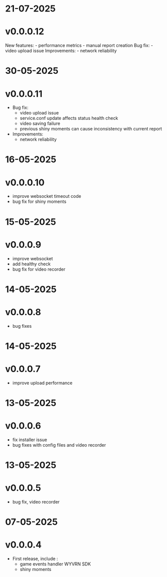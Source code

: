 # 21-07-2025
# v0.0.0.12

New features:
    - performance metrics
    - manual report creation
Bug fix:
    - video upload issue
Improvements:
    - network reliability
    
# 30-05-2025
# v0.0.0.11

- Bug fix:
    - video upload issue
    - service.conf  update affects status health check
    - video saving failure
    - previous shiny moments can cause inconsistency with current report
- Improvements:
    - network reliability

# 16-05-2025
# v0.0.0.10

- improve websocket timeout code
- bug fix for shiny moments 

# 15-05-2025
# v0.0.0.9

- improve websocket
- add healthy check 
- bug fix for video recorder 

# 14-05-2025
# v0.0.0.8

- bug fixes

# 14-05-2025
# v0.0.0.7

- improve upload performance

# 13-05-2025
# v0.0.0.6

- fix installer issue
- bug fixes with config files and video recorder

# 13-05-2025
# v0.0.0.5

- bug fix, video recorder
    
# 07-05-2025
# v0.0.0.4

- First release, include : 
    - game events handler WYVRN SDK
    - shiny moments 